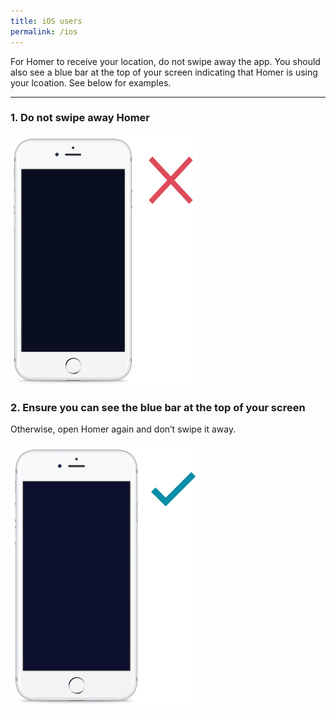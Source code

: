 ```yaml
---
title: iOS users
permalink: /ios
---
```


For Homer to receive your location, do not swipe away the app. You should also see a blue bar at the top of your screen indicating that Homer is using your lcoation. See below for examples.<br>

<hr>

### **1. Do not swipe away Homer**<br>
<div class="image-wrapper">
    <img alt='No swiping' style='width:300px;' src='/images/swipe/ios-no-swiping.gif'>
</div>

### **2. Ensure you can see the blue bar at the top of your screen**<br>
Otherwise, open Homer again and don’t swipe it away.
<div class="image-wrapper">
    <img alt='iOS location bar' style='width:300px;' src='/images/swipe/ios-location-bar.gif'>
</div>